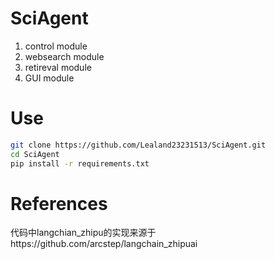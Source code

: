# SciAgent
1. control module
2. websearch module
3. retireval module
4. GUI module
   

# Use
```bash
git clone https://github.com/Lealand23231513/SciAgent.git
cd SciAgent
pip install -r requirements.txt
```
# References
代码中langchian_zhipu的实现来源于https://github.com/arcstep/langchain_zhipuai
